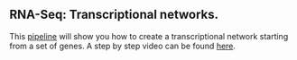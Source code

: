 ## RNA-Seq: Transcriptional networks.

This [pipeline](https://github.com/ibioChile/Transcriptomics-R-Workshop-public/blob/master/Session4-Transcriptional_networks/Session3-Transcriptional_networks.md) will show you how to create a transcriptional network starting from a set of genes. A step by step video can be found [here](https://drive.google.com/file/d/16kKBpg1XPGvCl4bL5dPUFM7okBhWkdp5/view?usp=sharing).
